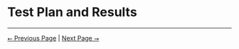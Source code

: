 # Test Plan and Results
---

[⭠ Previous Page](02-user-interface-specification.md) | [Next Page ⭢](04-user-manual.md)
